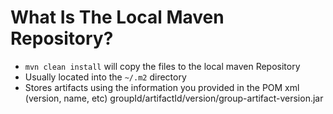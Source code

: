 # What Is The Local Maven Repository?

- `mvn clean install` will copy the files to the local maven Repository
- Usually located into the `~/.m2` directory
- Stores artifacts using the information you provided in the POM xml (version, name, etc) groupId/artifactId/version/group-artifact-version.jar

